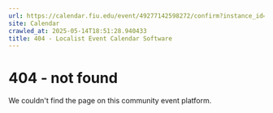 ```yaml
---
url: https://calendar.fiu.edu/event/49277142598272/confirm?instance_id=49277142598273&return=https%3A%2F%2Fcalendar.fiu.edu%2Fmarc
site: Calendar
crawled_at: 2025-05-14T18:51:28.940433
title: 404 - Localist Event Calendar Software
---
```


# 404 - not found
We couldn't find the page on this community event platform.
